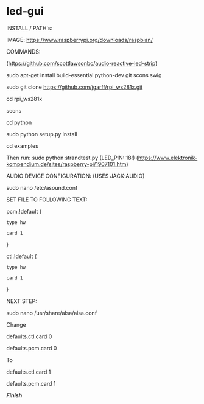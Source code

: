 # led-gui

INSTALL / PATH's:


IMAGE: https://www.raspberrypi.org/downloads/raspbian/


COMMANDS:

(https://github.com/scottlawsonbc/audio-reactive-led-strip)

sudo apt-get install build-essential python-dev git scons swig

sudo git clone https://github.com/jgarff/rpi_ws281x.git

cd rpi_ws281x

scons

cd python

sudo python setup.py install

cd examples

Then run: sudo python strandtest.py (LED_PIN: 18!)
(https://www.elektronik-kompendium.de/sites/raspberry-pi/1907101.htm)

AUDIO DEVICE CONFIGURATION: (USES JACK-AUDIO)

sudo nano /etc/asound.conf

SET FILE TO FOLLOWING TEXT:

pcm.!default {

    type hw
    
    card 1
    
}

ctl.!default {

    type hw
    
    card 1
    
}

NEXT STEP:

sudo nano /usr/share/alsa/alsa.conf

Change

defaults.ctl.card 0

defaults.pcm.card 0

To

defaults.ctl.card 1

defaults.pcm.card 1

___Finish___


